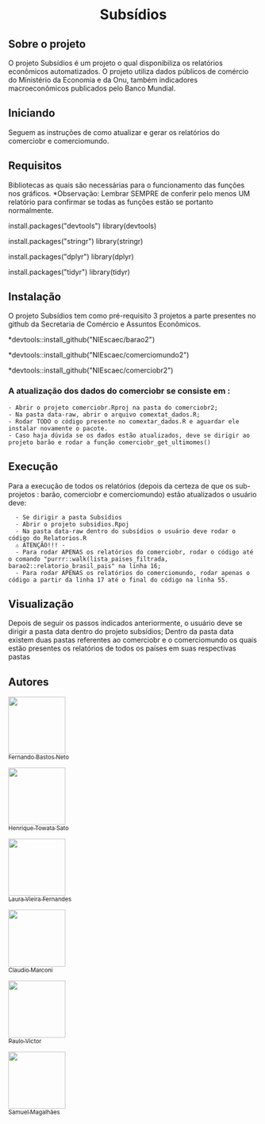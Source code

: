 <h1 align="center"> Subsídios </h1>

<!-- Sobre o projeto -->
## Sobre o projeto 
  O projeto Subsídios é um projeto o qual disponibiliza os relatórios econômicos automatizados. O projeto utiliza dados públicos de comércio do Ministério da Economia e da Onu, também indicadores macroeconômicos publicados pelo Banco Mundial. 
  
## Iniciando 
  Seguem as instruções de como atualizar e gerar os relatórios do comerciobr e comerciomundo. 

## Requisitos 
   Bibliotecas as quais são necessárias para o funcionamento das funções nos gráficos.
   *Observação: Lembrar SEMPRE de conferir pelo menos UM relatório para confirmar se todas as funções estão se portanto normalmente.
   
   install.packages("devtools")
   library(devtools)
   
   install.packages("stringr")
   library(stringr)
   
   install.packages("dplyr")
   library(dplyr)

   install.packages("tidyr")
   library(tidyr)
  
## Instalação 
   O projeto Subsídios tem como pré-requisito 3 projetos a parte presentes no github da Secretaria de Comércio e Assuntos Econômicos.
   
  *devtools::install_github("NIEscaec/barao2")
  
  *devtools::install_github("NIEscaec/comerciomundo2")
  
  *devtools::install_github("NIEscaec/comerciobr2")
  
   ### A atualização dos dados do comerciobr se consiste em :
    - Abrir o projeto comerciobr.Rproj na pasta do comerciobr2;
    - Na pasta data-raw, abrir o arquivo comextat_dados.R;
    - Rodar TODO o código presente no comextar_dados.R e aguardar ele instalar novamente o pacote. 
    - Caso haja dúvida se os dados estão atualizados, deve se dirigir ao projeto barão e rodar a função comerciobr_get_ultimomes()
  
<!-- Execução -->

## Execução
   Para a execução de todos os relatórios (depois da certeza de que os sub-projetos : barão, comerciobr e comerciomundo) estão atualizados o usuário deve:
   
      - Se dirigir a pasta Subsídios
      - Abrir o projeto subsidios.Rpoj 
      - Na pasta data-raw dentro do subsídios o usuário deve rodar o código do Relatorios.R 
      ⚠️ ATENÇÃO!!! - 
      - Para rodar APENAS os relatórios do comerciobr, rodar o código até o comando "purrr::walk(lista_paises_filtrada, barao2::relatorio_brasil_pais" na linha 16;
      - Para rodar APENAS os relatórios do comerciomundo, rodar apenas o código a partir da linha 17 até o final do código na linha 55.

 ## Visualização 
   Depois de seguir os passos indicados anteriormente, o usuário deve se dirigir a pasta data dentro do projeto subsídios;
   Dentro da pasta data existem duas pastas referentes ao comerciobr e o comerciomundo os quais estão presentes os relatórios de todos os países em suas respectivas pastas 
  
 ## Autores


 [<img src="https://avatars.githubusercontent.com/u/6611471?v=4" width=115><br><sub>Fernando Bastos Neto</sub>](https://github.com/fernandobastosneto)

[<img src="https://avatars.githubusercontent.com/u/87661331?v=4" width=115><br><sub>Henrique Towata Sato</sub>](https://github.com/HenriqueSato) 

  [<img src="https://avatars.githubusercontent.com/u/74457377?v=4" width=115><br><sub>Laura Vieira Fernandes</sub>](https://github.com/l2v6f) 

   [<img src="https://avatars.githubusercontent.com/u/67400736?v=4" width=115><br><sub>Claudio Marconi</sub>](https://github.com/cmarconijr)

  [<img src="https://avatars.githubusercontent.com/u/100308067?v=4" width=115><br><sub>Paulo Victor</sub>](https://github.com/costapaulovictor) 

   [<img src="https://avatars.githubusercontent.com/u/99746076?v=4" width=115><br><sub>Samuel Magalhães </sub>](https://github.com/samuelitamaraty) 


  
